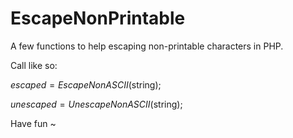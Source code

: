 # EscapeNonPrintable
A few functions to help escaping non-printable characters in PHP. 

Call like so:

$escaped = EscapeNonASCII($string);

$unescaped = UnescapeNonASCII($string);

Have fun ~
